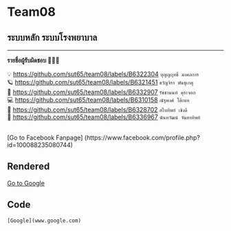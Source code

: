 # Team08
## ระบบหลัก ระบบโรงพยาบาล

<hr/>

**รายชื่อผู้รับผิดชอบ 🧑🏻‍⚕️**

💡    https://github.com/sut65/team08/labels/B6322304     ``บุญญฤทธิ์ มงคลการ``    <Br/>
🪐    https://github.com/sut65/team08/labels/B6321451     ``ขวัญจิรา พันธุเกตุ``     <Br/>
🚀    https://github.com/sut65/team08/labels/B6332907     ``รัชชานนท์ คุระจอก``    <Br/>
💻    https://github.com/sut65/team08/labels/B6310158     ``ณัฐพงศ์ โต๊ะแอ``       <Br/>
📂    https://github.com/sut65/team08/labels/B6328702     ``สไบทิพย์ เชิงดี``       <Br/>
🌷    https://github.com/sut65/team08/labels/B6336967     ``นันทวัฒน์ จันทาทิพย์``    <Br/>

<Br/>
[Go to Facebook Fanpage] (https://www.facebook.com/profile.php?id=100088235080744)

Rendered
-----------------
[Go to Google](www.google.com)


Code
-----------------
```
[Google](www.google.com)
```
